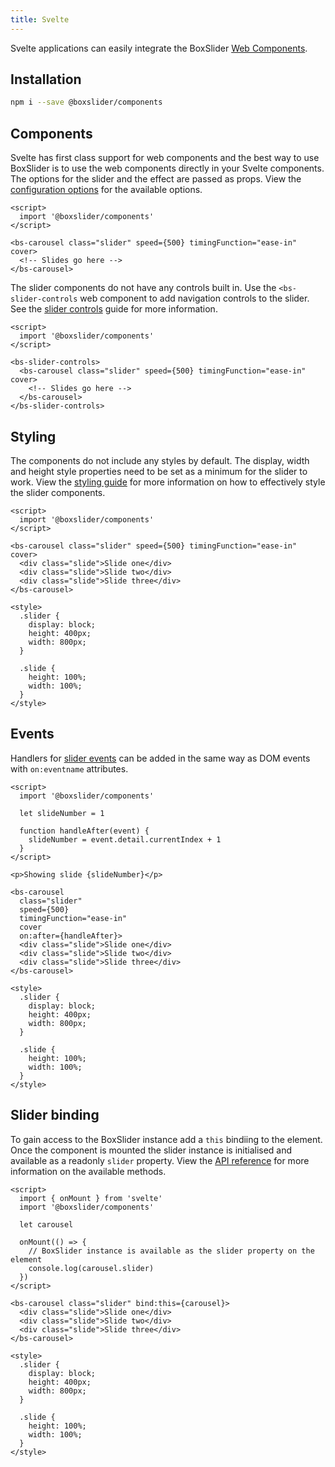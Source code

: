 ```yaml
---
title: Svelte
---
```


Svelte applications can easily integrate the BoxSlider [Web Components](/docs/guides/web-components).

## Installation

```sh
npm i --save @boxslider/components
```

## Components

Svelte has first class support for web components and the best way to use BoxSlider is to use the web components directly
in your Svelte components. The options for the slider and the effect are passed as props. View the
[configuration options](/docs/getting-started/configuration) for the available options.

```tsx
<script>
  import '@boxslider/components'
</script>

<bs-carousel class="slider" speed={500} timingFunction="ease-in" cover>
  <!-- Slides go here -->
</bs-carousel>
```

The slider components do not have any controls built in. Use the `<bs-slider-controls` web component to add navigation
controls to the slider. See the [slider controls](/docs/guides/slider-controls) guide for more information.

```tsx
<script>
  import '@boxslider/components'
</script>

<bs-slider-controls>
  <bs-carousel class="slider" speed={500} timingFunction="ease-in" cover>
    <!-- Slides go here -->
  </bs-carousel>
</bs-slider-controls>
```

## Styling

The components do not include any styles by default. The display, width and height style properties need to be set
as a minimum for the slider to work. View the [styling guide](/docs/guides/styling) for more information on how to
effectively style the slider components.

```tsx
<script>
  import '@boxslider/components'
</script>

<bs-carousel class="slider" speed={500} timingFunction="ease-in" cover>
  <div class="slide">Slide one</div>
  <div class="slide">Slide two</div>
  <div class="slide">Slide three</div>
</bs-carousel>

<style>
  .slider {
    display: block;
    height: 400px;
    width: 800px;
  }

  .slide {
    height: 100%;
    width: 100%;
  }
</style>
```

## Events

Handlers for [slider events](/docs/getting-started/api#events) can be added in the same way as DOM events with
`on:eventname` attributes.

```tsx
<script>
  import '@boxslider/components'

  let slideNumber = 1

  function handleAfter(event) {
    slideNumber = event.detail.currentIndex + 1
  }
</script>

<p>Showing slide {slideNumber}</p>

<bs-carousel
  class="slider"
  speed={500}
  timingFunction="ease-in"
  cover
  on:after={handleAfter}>
  <div class="slide">Slide one</div>
  <div class="slide">Slide two</div>
  <div class="slide">Slide three</div>
</bs-carousel>

<style>
  .slider {
    display: block;
    height: 400px;
    width: 800px;
  }

  .slide {
    height: 100%;
    width: 100%;
  }
</style>
```

## Slider binding

To gain access to the BoxSlider instance add a `this` bindiing to the element. Once the component is mounted the
slider instance is initialised and available as a readonly `slider` property. View the
[API reference](/docs/getting-started/api) for more information on the available methods.

```tsx
<script>
  import { onMount } from 'svelte'
  import '@boxslider/components'

  let carousel

  onMount(() => {
    // BoxSlider instance is available as the slider property on the element
    console.log(carousel.slider)
  })
</script>

<bs-carousel class="slider" bind:this={carousel}>
  <div class="slide">Slide one</div>
  <div class="slide">Slide two</div>
  <div class="slide">Slide three</div>
</bs-carousel>

<style>
  .slider {
    display: block;
    height: 400px;
    width: 800px;
  }

  .slide {
    height: 100%;
    width: 100%;
  }
</style>
```
